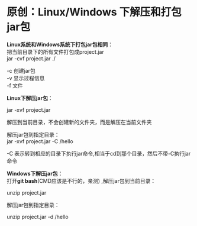 # 原创：Linux/Windows 下解压和打包jar包

**Linux系统和Windows系统下打包jar包相同**：<br/>
把当前目录下的所有文件打包成project.jar<br/>
jar -cvf   project.jar  ./

-c   创建jar包<br/>
-v   显示过程信息<br/>
-f    文件

**Linux下解压jar包**：

jar -xvf project.jar

解压到当前目录，不会创建新的文件夹，而是解压在当前文件夹

解压jar包到指定目录：<br/>
jar -xvf   project.jar   -C   /hello

-C  表示转到相应的目录下执行jar命令,相当于cd到那个目录，然后不带-C执行jar命令

**Windows下解压jar包**：<br/>
打开**git  bash**(CMD应该是不行的，亲测) ,解压jar包到当前目录：

unzip  project.jar

解压jar包到指定目录：

unzip  project.jar  -d  /hello
